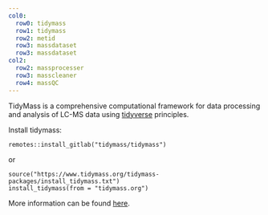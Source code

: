```yaml
---
col0:
  row0: tidymass
  row1: tidymass
  row2: metid
  row3: massdataset
  row3: massdataset
col2:
  row2: massprocesser
  row3: masscleaner
  row4: massQC
---
```


TidyMass is a comprehensive computational framework for data processing and analysis of LC-MS data using [tidyverse](https://www.tidyverse.org/) principles.

Install tidymass:

```{r, eval= FALSE}
remotes::install_gitlab("tidymass/tidymass")
```

or

```{r, eval= FALSE}
source("https://www.tidymass.org/tidymass-packages/install_tidymass.txt")
install_tidymass(from = "tidymass.org")
```

More information can be found [here](https://www.tidymass.org/installation/).
